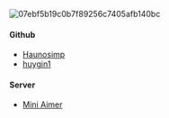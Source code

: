 ![07ebf5b19c0b7f89256c7405afb140bc](https://user-images.githubusercontent.com/88886921/162766299-20b54228-3594-4cd2-86f6-8db49578f0ef.png)

#### Github 
- [Haunosimp](https://github.com/haunosimp)
- [huygin1](https://github.com/huygin1)

#### Server
- [Mini Aimer](https://discord.gg/XhYSyUnX9w)
